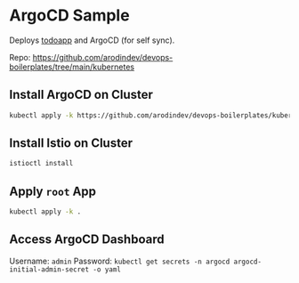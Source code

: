 # ArgoCD Sample

Deploys [todoapp](https://github.com/arodindev/todoapp) and ArgoCD (for self sync).

Repo: https://github.com/arodindev/devops-boilerplates/tree/main/kubernetes

## Install ArgoCD on Cluster

```bash
kubectl apply -k https://github.com/arodindev/devops-boilerplates/kubernetes/argocd
```

## Install Istio on Cluster

```bash
istioctl install
```

## Apply `root` App

```bash
kubectl apply -k .
```

## Access ArgoCD Dashboard

Username: `admin`
Password: `kubectl get secrets -n argocd argocd-initial-admin-secret -o yaml`